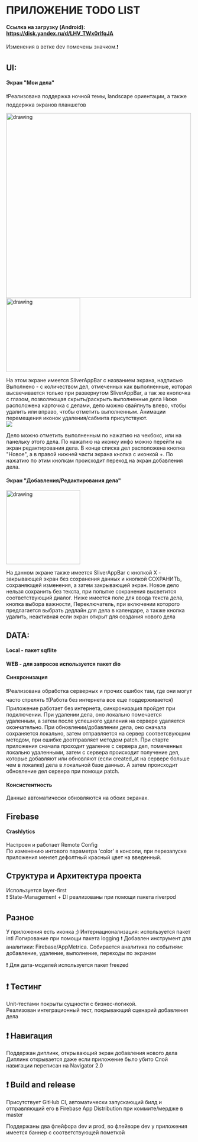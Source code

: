 # ПРИЛОЖЕНИЕ TODO LIST

#### Ссылка на загрузку (Android): https://disk.yandex.ru/d/LHV_TWx0rlfqJA

Изменения в ветке dev помечены значком.❗

## UI:
#### Экран "Мои дела"

❗Реализована поддержка ночной темы, landscape ориентации, а также поддержка экранов планшетов

<img src="https://s6.gifyu.com/images/SNIMOK-EKRANA-2022-08-28-V-17.09.32.png" alt="drawing" width="500"/> 
<br>
<img src="https://s4.gifyu.com/images/SNIMOK-EKRANA-2022-08-06-V-04.17.08.png" alt="drawing" width="200"/>  

На этом экране имеется SliverAppBar с названием экрана, надписью Выполнено - с количеством дел, отмеченных как выполненные, которая высвечивается только при развернутом SliverAppBar, а так же кнопочка с глазом, позволяющая скрыть/раскрыть выполненные дела Ниже расположена карточка с делами, дело можно свайпнуть влево, чтобы удалить или вправо, чтобы отметить выполненным. Анимации перемещения иконок удаления/сабмита присутствуют.  
![](https://s4.gifyu.com/images/ezgif.com-gif-makerb431f6088e6701d9.gif)

Дело можно отметить выполненным по нажатию на чекбокс, или на панельку этого дела. По нажатию на иконку инфо можно перейти на экран редактирования дела. В конце списка дел расположена кнопка "Новое", а в правой нижней части экрана кнопка с иконкой +. По нажатию по этим кнопкам происходит переход на экран добавления дела.
#### Экран "Добавления/Редактирования дела"

<img src="https://s4.gifyu.com/images/SNIMOK-EKRANA-2022-08-06-V-04.24.07.png" alt="drawing" width="200"/>  

На данном экране также имеется SliverAppBar с кнопкой X - закрывающей экран без сохранения данных и кнопкой СОХРАНИТЬ, сохраняющей изменения, а затем закрывающей экран. Новое дело нельзя сохранить без текста, при попытке сохранения высветится соответствующий диалог. Ниже имеется поле для ввода текста дела, кнопка выбора важности, Переключатель, при включении которого предлагается выбрать дедлайн для дела в календаре, а также кнопка удалить, неактивная если экран открыт для создания нового дела
## DATA:
#### Local - пакет sqflite
#### WEB - для запросов используется пакет dio
#### Синхронизация
❗Реализована обработка серверных и прочих ошибок там, где они могут часто стрелять
❗(Работа без интернета все еще поддерживается)
Приложение работает без интернета, синхронизация пройдет при подключении. При удалении дела, оно локально помечается удаленным, а затем после успешного удаления на сервере удаляется окончательно. При обновлении/добавлении дела, оно сначала сохраняется локально, затем отправляется на сервер соответсвующим методом, при ошибке доотправляет методом patch. При старте приложения сначала проходит удаление с сервера дел, помеченных локально удаленными, затем с сервера происходит получение дел, которые добавляют или обновляют (если created_at на сервере больше чем в локалке) дела в локальной базе данных. А затем происходит обновление дел сервера    при помощи patch.
#### Консистентность
Данные автоматически обновляются на обоих экранах.
## Firebase
#### Crashlytics
Настроен и работает Remote Config  
По изменению интового параметра 'color' в консоли, при перезапуске приложения меняет дефолтный красный цвет на введенный.
## Структура и Архитектура проекта
Используется layer-first  
❗ State-Management + DI реализованы при помощи пакета riverpod

## Разное
У приложения есть иконка ;) Интернационализация: используется пакет intl Логирование при помощи пакета logging
❗ Добавлен инструмент для аналитики: Firebase/AppMetrica. Собирается аналитика по событиям: добавление, удаление, выполнение, переходы по экранам

❗ Для дата-моделей используется пакет freezed


## ❗ Тестинг

Unit-тестами покрыты сущности с бизнес-логикой.    
Реализован интеграционный тест, покрывающий сценарий добавления дела

## ❗ Навигация

Поддержан диплинк, открывающий экран добавления нового дела
Диплинк открывается даже если приложение было убито
Слой навигации переписан на Navigator 2.0

## ❗ Build and release
Присутствует GitHub CI, автоматически запускающий билд и отправляющий его в Firebase App Distribution при коммите/мердже в master

Поддержаны два флейфора dev и prod, во флейворе dev у приложения имеется баннер с соответствующей пометкой  

